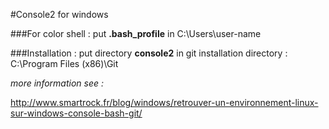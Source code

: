 #Console2 for windows

###For color shell :
put **.bash_profile** in C:\Users\user-name

###Installation :
put directory **console2** in git installation directory : C:\Program Files (x86)\Git

*more information see :* 

http://www.smartrock.fr/blog/windows/retrouver-un-environnement-linux-sur-windows-console-bash-git/
